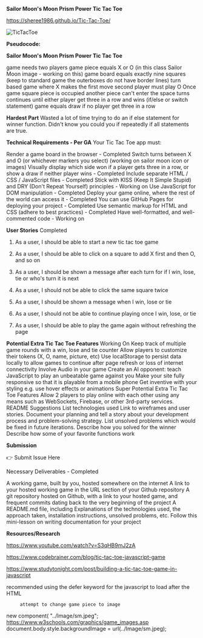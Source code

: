 <strong>Sailor Moon's Moon Prism Power Tic Tac Toe</strong>

https://sheree1986.github.io/Tic-Tac-Toe/

![TicTacToe](https://user-images.githubusercontent.com/87440131/143349773-c046328c-28c6-43e4-99e1-0faff7f0ae05.png)

<strong>Pseudocode:</strong>


<strong>Sailor Moon's Moon Prism Power Tic Tac Toe</strong>


game needs two players
game piece equals X or O (in this class Sailor Moon image - working on this)
game board equals exactly nine squares (keep to standard game the outerboxes do not have border lines)
turn based game where X makes the first move
second player must play O
Once game square piece is occupied another piece can't enter the space
turns continues until either player get three in a row and wins (if/else or switch statement)
game equals draw if no player get three in a row

<strong>Hardest Part</strong>
Wasted a lot of time trying to do an if else statement for winner function. Didn't know you could you if repeatedly if all statements are true. 

<strong>Technical Requirements - Per GA</strong>
Your Tic Tac Toe app must:

Render a game board in the browser - Completed 
Switch turns between X and O (or whichever markers you select) (working on sailor moon icon or images)
Visually display which side won if a player gets three in a row, or show a draw if neither player wins - Completed
Include separate HTML / CSS / JavaScript files - Completed 
Stick with KISS (Keep It Simple Stupid) and DRY (Don't Repeat Yourself) principles - Working on
Use JavaScript for DOM manipulation - Completed 
Deploy your game online, where the rest of the world can access it - Completed 
You can use GitHub Pages for deploying your project - Completed
Use semantic markup for HTML and CSS (adhere to best practices) - Completed
Have well-formatted, and well-commented code - Working on 

<strong>User Stories</strong> Completed 

1) As a user, I should be able to start a new tic tac toe game 

2) As a user, I should be able to click on a square to add X first and then O, and so on

3) As a user, I should be shown a message after each turn for if I win, lose, tie or who's turn it is next

4) As a user, I should not be able to click the same square twice

5) As a user, I should be shown a message when I win, lose or tie

6) As a user, I should not be able to continue playing once I win, lose, or tie

7) As a user, I should be able to play the game again without refreshing the page

<strong>Potential Extra Tic Tac Toe Features</strong>
Working On 
Keep track of multiple game rounds with a win, lose and tie counter
Allow players to customize their tokens (X, O, name, picture, etc)
Use localStorage to persist data locally to allow games to continue after page refresh or loss of internet connectivity
Involve Audio in your game
Create an AI opponent: teach JavaScript to play an unbeatable game against you
Make your site fully responsive so that it is playable from a mobile phone
Get inventive with your styling e.g. use hover effects or animations
Super Potential Extra Tic Tac Toe Features
Allow 2 players to play online with each other using any means such as WebSockets, Firebase, or other 3rd-party services.
README Suggestions
List technologies used
Link to wireframes and user stories.
Document your planning and tell a story about your development process and problem-solving strategy.
List unsolved problems which would be fixed in future iterations.
Describe how you solved for the winner
Describe how some of your favorite functions work


<strong>Submission</strong>

👉 Submit Issue Here


Necessary Deliverables - Completed 

A working game, built by you, hosted somewhere on the internet
A link to your hosted working game in the URL section of your Github repository
A git repository hosted on Github, with a link to your hosted game, and frequent commits dating back to the very beginning of the project
A README.md file, including
Explanations of the technologies used, the approach taken, installation instructions, unsolved problems, etc.
Follow this mini-lesson on writing documentation for your project


<strong>Resources/Research</strong>

https://www.youtube.com/watch?v=S3qHB9mJ2zA

https://www.codebrainer.com/blog/tic-tac-toe-javascript-game

https://www.studytonight.com/post/building-a-tic-tac-toe-game-in-javascript

recommended using the defer keyword for the javascript to load after the HTML

         attempt to change game piece to image
new component( "../Image/sm.jpeg";
https://www.w3schools.com/graphics/game_images.asp
document.body.style.backgroundImage = url(../Image/sm.jpeg); 

